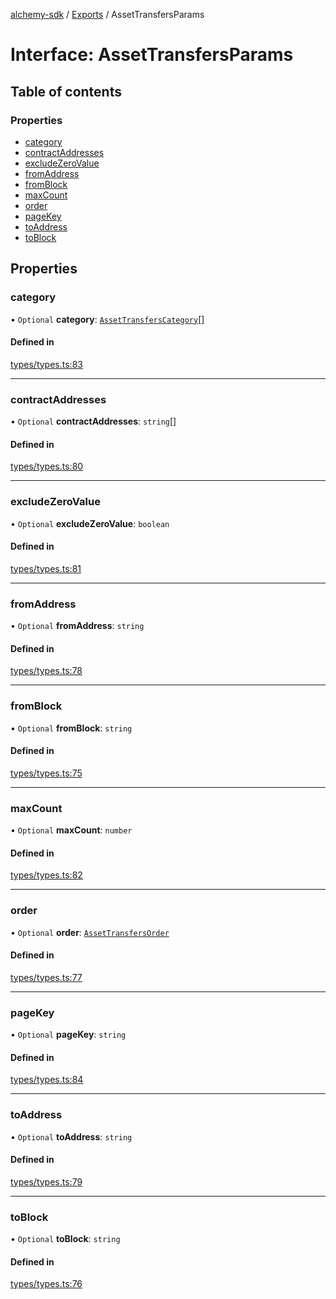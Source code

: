 [alchemy-sdk](../README.md) / [Exports](../modules.md) / AssetTransfersParams

# Interface: AssetTransfersParams

## Table of contents

### Properties

- [category](AssetTransfersParams.md#category)
- [contractAddresses](AssetTransfersParams.md#contractaddresses)
- [excludeZeroValue](AssetTransfersParams.md#excludezerovalue)
- [fromAddress](AssetTransfersParams.md#fromaddress)
- [fromBlock](AssetTransfersParams.md#fromblock)
- [maxCount](AssetTransfersParams.md#maxcount)
- [order](AssetTransfersParams.md#order)
- [pageKey](AssetTransfersParams.md#pagekey)
- [toAddress](AssetTransfersParams.md#toaddress)
- [toBlock](AssetTransfersParams.md#toblock)

## Properties

### category

• `Optional` **category**: [`AssetTransfersCategory`](../enums/AssetTransfersCategory.md)[]

#### Defined in

[types/types.ts:83](https://github.com/alchemyplatform/alchemy-evm-js/blob/45d638a/src/types/types.ts#L83)

___

### contractAddresses

• `Optional` **contractAddresses**: `string`[]

#### Defined in

[types/types.ts:80](https://github.com/alchemyplatform/alchemy-evm-js/blob/45d638a/src/types/types.ts#L80)

___

### excludeZeroValue

• `Optional` **excludeZeroValue**: `boolean`

#### Defined in

[types/types.ts:81](https://github.com/alchemyplatform/alchemy-evm-js/blob/45d638a/src/types/types.ts#L81)

___

### fromAddress

• `Optional` **fromAddress**: `string`

#### Defined in

[types/types.ts:78](https://github.com/alchemyplatform/alchemy-evm-js/blob/45d638a/src/types/types.ts#L78)

___

### fromBlock

• `Optional` **fromBlock**: `string`

#### Defined in

[types/types.ts:75](https://github.com/alchemyplatform/alchemy-evm-js/blob/45d638a/src/types/types.ts#L75)

___

### maxCount

• `Optional` **maxCount**: `number`

#### Defined in

[types/types.ts:82](https://github.com/alchemyplatform/alchemy-evm-js/blob/45d638a/src/types/types.ts#L82)

___

### order

• `Optional` **order**: [`AssetTransfersOrder`](../enums/AssetTransfersOrder.md)

#### Defined in

[types/types.ts:77](https://github.com/alchemyplatform/alchemy-evm-js/blob/45d638a/src/types/types.ts#L77)

___

### pageKey

• `Optional` **pageKey**: `string`

#### Defined in

[types/types.ts:84](https://github.com/alchemyplatform/alchemy-evm-js/blob/45d638a/src/types/types.ts#L84)

___

### toAddress

• `Optional` **toAddress**: `string`

#### Defined in

[types/types.ts:79](https://github.com/alchemyplatform/alchemy-evm-js/blob/45d638a/src/types/types.ts#L79)

___

### toBlock

• `Optional` **toBlock**: `string`

#### Defined in

[types/types.ts:76](https://github.com/alchemyplatform/alchemy-evm-js/blob/45d638a/src/types/types.ts#L76)
